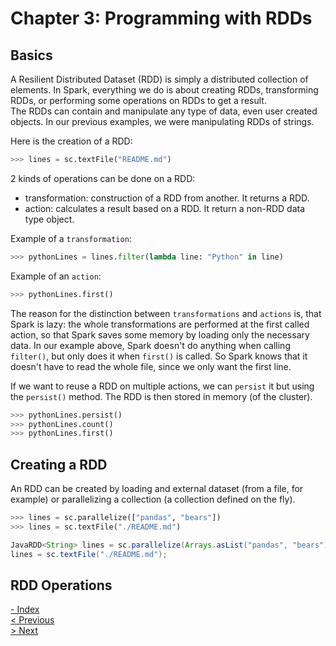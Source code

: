 # Chapter 3: Programming with RDDs
## Basics
A Resilient Distributed Dataset (RDD) is simply a distributed collection of elements. In Spark, everything we do is about creating RDDs, transforming RDDs, or performing some operations on RDDs to get a result.  
The RDDs can contain and manipulate any type of data, even user created objects. In our previous examples, we were manipulating RDDs of strings.  

Here is the creation of a RDD:
```python
>>> lines = sc.textFile("README.md")
```
2 kinds of operations can be done on a RDD:
* transformation: construction of a RDD from another. It returns a RDD.
* action: calculates a result based on a RDD. It return a non-RDD data type object.

Example of a `transformation`:
```python
>>> pythonLines = lines.filter(lambda line: "Python" in line)
```
Example of an `action`:
```python
>>> pythonLines.first()
```

The reason for the distinction between `transformations` and `actions` is, that Spark is lazy: the whole transformations are performed at the first called action, so that Spark saves some memory by loading only the necessary data.
In our example above, Spark doesn't do anything when calling `filter()`, but only does it when `first()` is called. So Spark knows that it doesn't have to read the whole file, since we only want the first line.

If we want to reuse a RDD on multiple actions, we can `persist` it but using the `persist()` method. The RDD is then stored in memory (of the cluster).

```python
>>> pythonLines.persist()
>>> pythonLines.count()
>>> pythonLines.first()
```

## Creating a RDD
An RDD can be created by loading and external dataset (from a file, for example) or parallelizing a collection (a collection defined on the fly).

```python
>>> lines = sc.parallelize(["pandas", "bears"])
>>> lines = sc.textFile("./README.md")
```

```java
JavaRDD<String> lines = sc.parallelize(Arrays.asList("pandas", "bears"));
lines = sc.textFile("./README.md");
```

## RDD Operations





[- Index](./Spark.md)  
[< Previous](./Spark_chapter2.md)  
[> Next](./Spark_chapter4.md)
